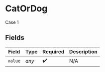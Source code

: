 # CatOrDog

Case 1


## Fields

| Field              | Type               | Required           | Description        |
| ------------------ | ------------------ | ------------------ | ------------------ |
| `value`            | *any*              | :heavy_check_mark: | N/A                |